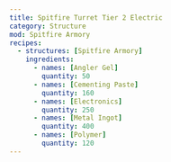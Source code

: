 ```yaml
---
title: Spitfire Turret Tier 2 Electric
category: Structure
mod: Spitfire Armory
recipes:
  - structures: [Spitfire Armory]
    ingredients:
      - names: [Angler Gel]
        quantity: 50
      - names: [Cementing Paste]
        quantity: 160
      - names: [Electronics]
        quantity: 250
      - names: [Metal Ingot]
        quantity: 400
      - names: [Polymer]
        quantity: 120
---
```

